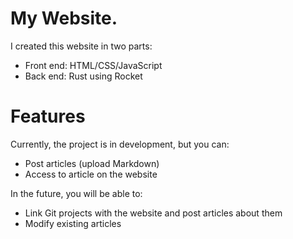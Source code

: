 # My Website.
I created this website in two parts:

- Front end: HTML/CSS/JavaScript
- Back end: Rust using Rocket

# Features
Currently, the project is in development, but you can:

- Post articles (upload Markdown)
- Access to article on the website

In the future, you will be able to:

- Link Git projects with the website and post articles about them
- Modify existing articles
